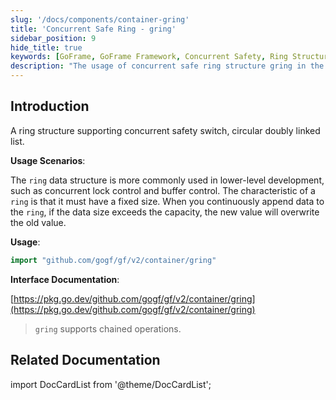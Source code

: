 ```yaml
---
slug: '/docs/components/container-gring'
title: 'Concurrent Safe Ring - gring'
sidebar_position: 9
hide_title: true
keywords: [GoFrame, GoFrame Framework, Concurrent Safety, Ring Structure, Ring, Circular Doubly Linked List, Buffer Control, Concurrent Lock, gring, Chained Operation]
description: "The usage of concurrent safe ring structure gring in the GoFrame framework. This data structure is suitable for scenarios requiring a fixed size, such as concurrent lock control and buffer control. The article provides a Introduction to Gring, its scenarios and usage, along with related interface documentation and links."
---
```


## Introduction

A ring structure supporting concurrent safety switch, circular doubly linked list.

**Usage Scenarios**:

The `ring` data structure is more commonly used in lower-level development, such as concurrent lock control and buffer control. The characteristic of a `ring` is that it must have a fixed size. When you continuously append data to the `ring`, if the data size exceeds the capacity, the new value will overwrite the old value.

**Usage**:

```go
import "github.com/gogf/gf/v2/container/gring"
```

**Interface Documentation**:

[https://pkg.go.dev/github.com/gogf/gf/v2/container/gring](https://pkg.go.dev/github.com/gogf/gf/v2/container/gring)

> `gring` supports chained operations.

## Related Documentation

import DocCardList from '@theme/DocCardList';

<DocCardList />